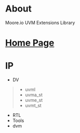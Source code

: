 # About
Moore.io UVM Extensions Library

# [Home Page](https://datum-technology-corporation.github.io/uvml/)

# IP
* DV
> * uvml
> * uvma_st
> * uvme_st
> * uvmt_st
* RTL
* Tools
* dvm
